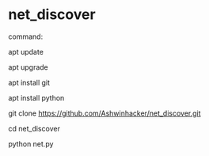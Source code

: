 # net_discover


command:

apt update 

apt upgrade

apt install git

apt install python

git clone https://github.com/Ashwinhacker/net_discover.git

cd net_discover

python net.py

